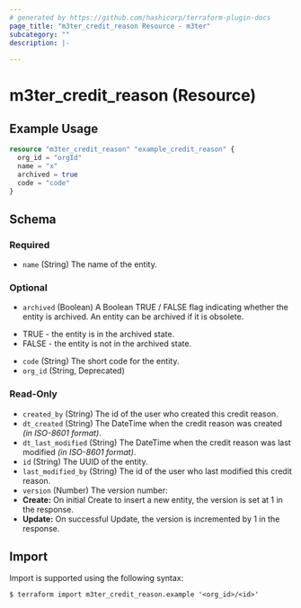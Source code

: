 ```yaml
---
# generated by https://github.com/hashicorp/terraform-plugin-docs
page_title: "m3ter_credit_reason Resource - m3ter"
subcategory: ""
description: |-
  
---
```


# m3ter_credit_reason (Resource)



## Example Usage

```terraform
resource "m3ter_credit_reason" "example_credit_reason" {
  org_id = "orgId"
  name = "x"
  archived = true
  code = "code"
}
```

<!-- schema generated by tfplugindocs -->
## Schema

### Required

- `name` (String) The name of the entity.

### Optional

- `archived` (Boolean) A Boolean TRUE / FALSE flag indicating whether the entity is archived. An entity can be archived if it is obsolete.

* TRUE - the entity is in the archived state.
* FALSE - the entity is not in the archived state.
- `code` (String) The short code for the entity.
- `org_id` (String, Deprecated)

### Read-Only

- `created_by` (String) The id of the user who created this credit reason.
- `dt_created` (String) The DateTime when the credit reason was created *(in ISO-8601 format)*.
- `dt_last_modified` (String) The DateTime when the credit reason was last modified *(in ISO-8601 format)*.
- `id` (String) The UUID of the entity.
- `last_modified_by` (String) The id of the user who last modified this credit reason.
- `version` (Number) The version number:
- **Create:** On initial Create to insert a new entity, the version is set at 1 in the response.
- **Update:** On successful Update, the version is incremented by 1 in the response.

## Import

Import is supported using the following syntax:

```shell
$ terraform import m3ter_credit_reason.example '<org_id>/<id>'
```
